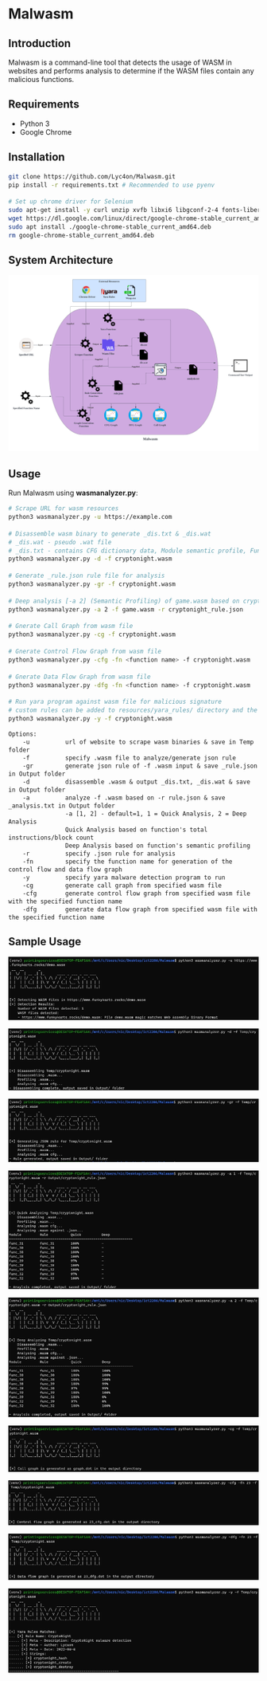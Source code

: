 # Malwasm
## Introduction
Malwasm is a command-line tool that detects the usage of WASM in websites and performs analysis to determine if the WASM files contain any malicious functions.

## Requirements
- Python 3
- Google Chrome 

## Installation

```bash
git clone https://github.com/Lyc4on/Malwasm.git
pip install -r requirements.txt # Recommended to use pyenv

# Set up chrome driver for Selenium
sudo apt-get install -y curl unzip xvfb libxi6 libgconf-2-4 fonts-liberation
wget https://dl.google.com/linux/direct/google-chrome-stable_current_amd64.deb
sudo apt install ./google-chrome-stable_current_amd64.deb
rm google-chrome-stable_current_amd64.deb
```

## System Architecture
![](src/System_Architecture.png)

## Usage
Run Malwasm using **wasmanalyzer.py**:

```bash
# Scrape URL for wasm resources
python3 wasmanalyzer.py -u https://example.com

# Disassemble wasm binary to generate _dis.txt & _dis.wat
# _dis.wat - pseudo .wat file
# _dis.txt - contains CFG dictionary data, Module semantic profile, Functions' profile
python3 wasmanalyzer.py -d -f cryptonight.wasm

# Generate _rule.json rule file for analysis
python3 wasmanalyzer.py -gr -f cryptonight.wasm

# Deep analysis [-a 2] (Semantic Profiling) of game.wasm based on cryptonight_rule.json 
python3 wasmanalyzer.py -a 2 -f game.wasm -r cryptonight_rule.json

# Gnerate Call Graph from wasm file 
python3 wasmanalyzer.py -cg -f cryptonight.wasm 

# Gnerate Control Flow Graph from wasm file 
python3 wasmanalyzer.py -cfg -fn <function name> -f cryptonight.wasm 

# Gnerate Data Flow Graph from wasm file 
python3 wasmanalyzer.py -dfg -fn <function name> -f cryptonight.wasm 

# Run yara program against wasm file for malicious signature
# custom rules can be added to resources/yara_rules/ directory and the program will compile the rules
python3 wasmanalyzer.py -y -f cryptonight.wasm 
```


```
Options:
    -u          url of website to scrape wasm binaries & save in Temp folder
    -f          specify .wasm file to analyze/generate json rule
    -gr         generate json rule of -f .wasm input & save _rule.json in Output folder
    -d          disassemble .wasm & output _dis.txt, _dis.wat & save in Output folder
    -a          analyze -f .wasm based on -r rule.json & save _analysis.txt in Output folder
                -a [1, 2] - default=1, 1 = Quick Analysis, 2 = Deep Analysis
                Quick Analysis based on function's total instructions/block count
                Deep Analysis based on function's semantic profiling
    -r          specify .json rule for analysis
    -fn         specify the function name for generation of the control flow and data flow graph
    -y          specify yara malware detection program to run
    -cg         generate call graph from specified wasm file
    -cfg        generate control flow graph from specified wasm file with the specified function name
    -dfg        generate data flow graph from specified wasm file with the specified function name
```

## Sample Usage
![](src/01_url.png)


![](src/02_dis.png)


![](src/03_gr.png)


![](src/04_a_1.png)


![](src/05_a_2.png)


![](src/06_cg.png)


![](src/07_cfg.png)


![](src/08_dfg.png)


![](src/09_yara.png)


